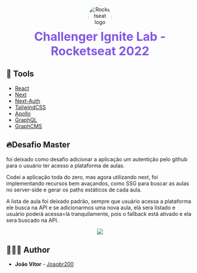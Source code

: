 <div align="center">
  <img src="https://www.rocketseat.com.br/favicon.ico" alt="Rocketseat logo" style="width:64px; height:64px; border-radius:50%;" />
</div>
<div align="center">
<strong style="color:#8257e5; font-size:2rem;"> Challenger Ignite Lab - Rocketseat 2022 </strong> 
</div>

## 🧰 Tools

- [React](https://reactjs.org/)
- [Next](https://nextjs.org)
- [Next-Auth](https://next-auth.js.org)
- [TailwindCSS](https://tailwindcss.com)
- [Apollo](https://www.apollographql.com)
- [GraphQL](https://graphql.org)
- [GraphCMS](https://graphcms.com)

## 🔥Desafio Master

foi deixado como desafio adicionar a aplicação um autentição pelo github para o usuário ter acesso a plataforma de aulas.

Codei a aplicação toda do zero, mas agora utilizando next, foi implementando recursos bem avaçandos, como SSG para buscar as aulas no server-side e gerar os paths estáticos de cada aula.

A lista de aula foi deixado padrão, sempre que usuário acessa a plataforma ele busca na API e se adicionarmos uma nova aula, elá sera listado e usuário poderá acessa=lá tranquilamente, pois o fallback está ativado e ela sera buscado na API.

<div align="center">
  <img src="/.github/login.gif" />
</div>

## 🙅🏽‍♂️ Author

- **João Vitor** - [Joaobr200](https://github.com/joaobr200)
